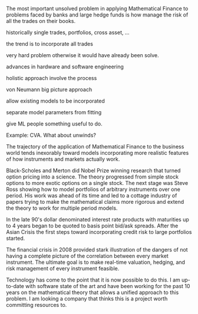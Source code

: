The most important unsolved problem in applying Mathematical Finance to
problems faced by banks and large hedge funds is how manage the risk of
all the trades on their books.

historically single trades, portfolios, cross asset, ...

the trend is to incorporate all trades

very hard problem otherwise it would have already been solve.

advances in hardware and software engineering

holistic approach involve the process

von Neumann big picture approach

allow existing models to be incorporated

separate model parameters from fitting

give ML people something useful to do.

Example: CVA. What about unwinds?

The trajectory of the application of Mathematical Finance to the business
world tends inexorably toward models incorporating more realistic features
of how instruments and markets actually work.

Black-Scholes and Merton did Nobel Prize winning research that turned
option pricing into a science.  The theory progressed from simple stock
options to more exotic options on a single stock. The next stage was
Steve Ross showing how to model portfolios of arbitrary instruments
over one period.  His work was ahead of its time and led to a cottage
industry of papers trying to make the mathematical claims more rigorous
and extend the theory to work for multiple period models.

In the late 90's dollar denominated interest rate products with
maturities up to 4 years began to be quoted to basis point bid/ask
spreads.  After the Asian Crisis the first steps toward incorporating
credit risk to large portfolios started.

The financial crisis in 2008 provided stark illustration of the dangers
of not having a complete picture of the correlation between every market
instrument.  The ultimate goal is to make real-time valuation, hedging,
and risk management of every instrument feasible.

Technology has come to the point that it is now possible to do this.
I am up-to-date with software state of the art and have been working
for the past 10 years on the mathematical theory that allows a unified
approach to this problem.  I am looking a company that thinks this is
a project worth committing resources to.
